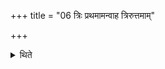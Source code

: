 +++
title = "06 त्रिः प्रथमामन्वाह त्रिरुत्तमाम्"

+++

<details><summary>थिते</summary>

त्रिः प्रथमामन्वाह त्रिरुत्तमाम् ६
</details>
